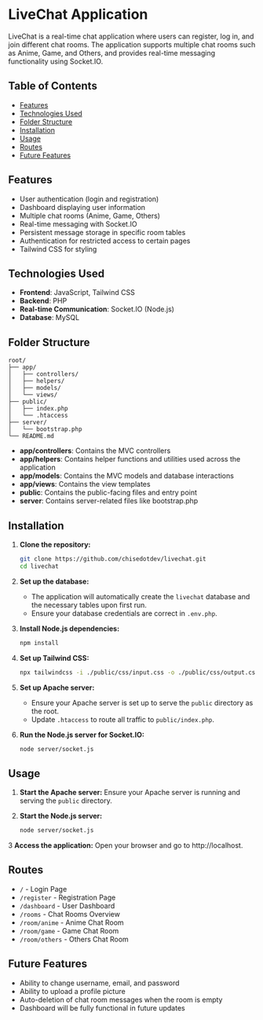 # LiveChat Application

LiveChat is a real-time chat application where users can register, log in, and join different chat rooms. The application supports multiple chat rooms such as Anime, Game, and Others, and provides real-time messaging functionality using Socket.IO.

## Table of Contents

- [Features](#features)
- [Technologies Used](#technologies-used)
- [Folder Structure](#folder-structure)
- [Installation](#installation)
- [Usage](#usage)
- [Routes](#routes)
- [Future Features](#future-features)

## Features

- User authentication (login and registration)
- Dashboard displaying user information
- Multiple chat rooms (Anime, Game, Others)
- Real-time messaging with Socket.IO
- Persistent message storage in specific room tables
- Authentication for restricted access to certain pages
- Tailwind CSS for styling

## Technologies Used

- **Frontend**: JavaScript, Tailwind CSS
- **Backend**: PHP
- **Real-time Communication**: Socket.IO (Node.js)
- **Database**: MySQL

## Folder Structure

```
root/
├── app/
│   ├── controllers/
│   ├── helpers/
│   ├── models/
│   └── views/
├── public/
│   ├── index.php
│   └── .htaccess
├── server/
│   └── bootstrap.php
└── README.md
```

- **app/controllers**: Contains the MVC controllers
- **app/helpers**: Contains helper functions and utilities used across the application
- **app/models**: Contains the MVC models and database interactions
- **app/views**: Contains the view templates
- **public**: Contains the public-facing files and entry point
- **server**: Contains server-related files like bootstrap.php

## Installation

1. **Clone the repository:**
    ```bash
    git clone https://github.com/chisedotdev/livechat.git
    cd livechat
    ```

2. **Set up the database:**
   - The application will automatically create the `livechat` database and the necessary tables upon first run. 
   - Ensure your database credentials are correct in `.env.php`.


3. **Install Node.js dependencies:**
    ```bash
    npm install
    ```

4. **Set up Tailwind CSS:**
    ```bash
    npx tailwindcss -i ./public/css/input.css -o ./public/css/output.css --watch
    ```

5. **Set up Apache server:**
   - Ensure your Apache server is set up to serve the `public` directory as the root.
   - Update `.htaccess` to route all traffic to `public/index.php`.

6. **Run the Node.js server for Socket.IO:**
    ```bash
    node server/socket.js
    ```

## Usage

1. **Start the Apache server:**
   Ensure your Apache server is running and serving the `public` directory.

2. **Start the Node.js server:**
   ```bash
   node server/socket.js

3 **Access the application:**
	Open your browser and go to http://localhost.

## Routes

- `/` - Login Page
- `/register` - Registration Page
- `/dashboard` - User Dashboard
- `/rooms` - Chat Rooms Overview
- `/room/anime` - Anime Chat Room
- `/room/game` - Game Chat Room
- `/room/others` - Others Chat Room

## Future Features

- Ability to change username, email, and password
- Ability to upload a profile picture
- Auto-deletion of chat room messages when the room is empty
- Dashboard will be fully functional in future updates